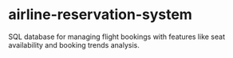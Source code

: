 # airline-reservation-system
SQL database for managing flight bookings with features like seat availability and booking trends analysis.
